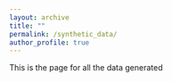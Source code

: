 ```yaml
---
layout: archive
title: ""
permalink: /synthetic_data/
author_profile: true
---
```


This is the page for all the data generated
